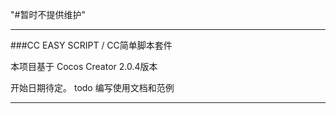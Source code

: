 "#暂时不提供维护"
_______________________________

###CC EASY SCRIPT / CC简单脚本套件

本项目基于 Cocos Creator 2.0.4版本

开始日期待定。
todo 编写使用文档和范例

_______________________________

